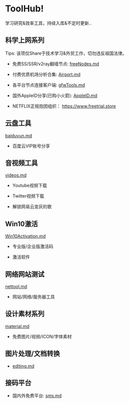 # ToolHub!

学习研究&效率工具，持续入库&不定时更新..


## 科学上网系列

Tips: 该项仅Share于技术学习&外贸工作，切勿违反祖国法律。

- 免费SS/SSR/v2ray翻墙节点: [freeNodes.md](freeNodes.md)

- 付费优质机场分析合集: [Airport.md](Airport.md)

- 各平台节点连接客户端: [gfwTools.md](gfwTools.md)

- 国外AppleID分享(已购小火箭):  [AppleID.md](AppleID.md)

- NETFLIX正规抱团组织： https://www.freetrial.store



## 云盘工具

[baiduyun.md](baiduyun.md)

- 百度云VIP账号分享


## 音视频工具

[videos.md](videos.md)

- Youtube视频下载

- Twitter视频下载

- 解锁网易云变灰的歌


## Win10激活

[Win10Activation.md](Win10Activation.md)

- 专业版/企业版激活码

- 激活软件


## 网络网站测试

[nettool.md](nettool.md)

- 网站/网络/服务器工具


## 设计素材系列

[material.md](material.md)

- 免费图片/视频/ICON/字体素材

## 图片处理/文档转换

- [editing.md](editing.md)

## 接码平台

- 国内外免费平台: [sms.md](sms.md)




